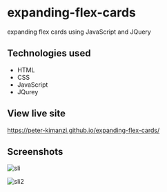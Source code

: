 # expanding-flex-cards

expanding flex cards using JavaScript and JQuery


## Technologies used

* HTML
* CSS
* JavaScript
* JQurey

## View live site

https://peter-kimanzi.github.io/expanding-flex-cards/


## Screenshots

![sli](https://user-images.githubusercontent.com/71552773/174056079-c75ce935-edf0-4efd-bad5-6920e601d1c2.PNG)

![sli2](https://user-images.githubusercontent.com/71552773/174056168-ea2b8910-1835-47ad-8ee9-e7c24d54e411.PNG)
